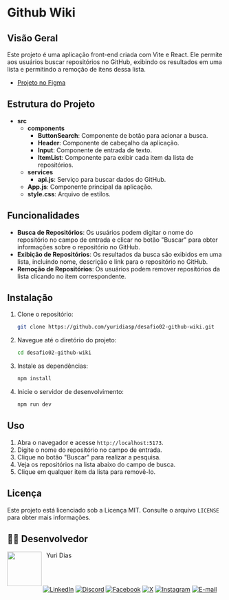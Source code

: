 # Github Wiki

## Visão Geral

Este projeto é uma aplicação front-end criada com Vite e React. Ele permite aos usuários buscar repositórios no GitHub, exibindo os resultados em uma lista e permitindo a remoção de itens dessa lista.

- [Projeto no Figma](https://www.figma.com/design/ao0RNS9Qzhc4KADgBMNaPT/Untitled?node-id=0-1&t=OTgbYlgygYIbf4QD-0)

## Estrutura do Projeto

- **src**
  - **components**
    - **ButtonSearch**: Componente de botão para acionar a busca.
    - **Header**: Componente de cabeçalho da aplicação.
    - **Input**: Componente de entrada de texto.
    - **ItemList**: Componente para exibir cada item da lista de repositórios.
  - **services**
    - **api.js**: Serviço para buscar dados do GitHub.
  - **App.js**: Componente principal da aplicação.
  - **style.css**: Arquivo de estilos.

## Funcionalidades

- **Busca de Repositórios**: Os usuários podem digitar o nome do repositório no campo de entrada e clicar no botão "Buscar" para obter informações sobre o repositório no GitHub.
- **Exibição de Repositórios**: Os resultados da busca são exibidos em uma lista, incluindo nome, descrição e link para o repositório no GitHub.
- **Remoção de Repositórios**: Os usuários podem remover repositórios da lista clicando no item correspondente.

## Instalação

1. Clone o repositório:
    ```sh
    git clone https://github.com/yuridiasp/desafio02-github-wiki.git
    ```
2. Navegue até o diretório do projeto:
    ```sh
    cd desafio02-github-wiki
    ```
3. Instale as dependências:
    ```sh
    npm install
    ```
4. Inicie o servidor de desenvolvimento:
    ```sh
    npm run dev
    ```

## Uso

1. Abra o navegador e acesse `http://localhost:5173`.
2. Digite o nome do repositório no campo de entrada.
3. Clique no botão "Buscar" para realizar a pesquisa.
4. Veja os repositórios na lista abaixo do campo de busca.
5. Clique em qualquer item da lista para removê-lo.

## Licença

Este projeto está licenciado sob a Licença MIT. Consulte o arquivo `LICENSE` para obter mais informações.

<h2 id="author">👨‍💻 Desenvolvedor</h2>

<p>
    <a href="https://github.com/yuridiasp">
        <img
          align=left
          margin=10
          width=80
          src="https://avatars.githubusercontent.com/u/81938754?v=4"
        />
    </a>
      <p>
        <p>&nbsp&nbspYuri Dias<br>
        &nbsp&nbsp&nbsp
    </p>
</p>

<br>

[![LinkedIn](https://img.shields.io/badge/LinkedIn-0077B5?style=for-the-badge&logo=linkedin&logoColor=white)](https://www.linkedin.com/in/yuridiasp/) [![Discord](https://img.shields.io/badge/Discord-7289DA?style=for-the-badge&logo=discord&logoColor=white)](https://discord.com/channels/@yuridiasp/) [![Facebook](https://img.shields.io/badge/Facebook-1877F2?style=for-the-badge&logo=facebook&logoColor=white)](https://www.facebook.com/yuri.dias.7739/) [![X](https://img.shields.io/badge/X-000?style=for-the-badge&logo=x)](https://x.com/YuriDias_P) [![Instagram](https://img.shields.io/badge/-Instagram-%23E4405F?style=for-the-badge&logo=instagram&logoColor=white)](https://www.instagram.com/yuridiasp/) [![E-mail](https://img.shields.io/badge/-Email-000?style=for-the-badge&logo=microsoft-outlook&logoColor=007BFF)](mailto:yuristardias@hotmail.com)
